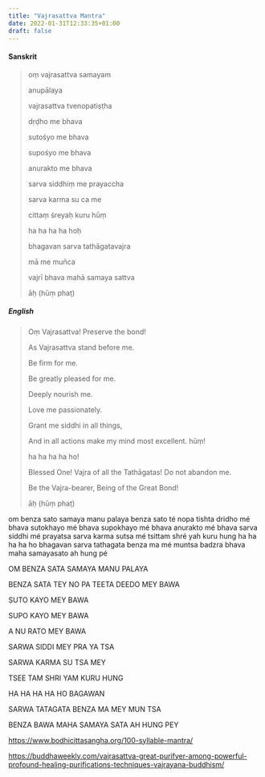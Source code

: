 ```yaml
---
title: "Vajrasattva Mantra"
date: 2022-01-31T12:33:35+01:00
draft: false
---
```


#### Sanskrit
> 
> oṃ vajrasattva samayam
> 
> anupālaya
> 
> vajrasattva tvenopatiṣṭha
> 
> dṛḍho me bhava
> 
> sutośyo me bhava
> 
> supośyo me bhava
> 
> anurakto me bhava
> 
> sarva siddhiṃ me prayaccha
> 
> sarva karma su ca me
> 
> cittaṃ śreyaḥ kuru hūṃ
> 
> ha ha ha ha hoḥ
> 
> bhagavan sarva tathāgatavajra
> 
> mā me muñca
> 
> vajrī bhava mahā samaya sattva
> 
> āḥ (hūṃ phaṭ)

##### English
> 
> Oṃ Vajrasattva! Preserve the bond!
> 
> As Vajrasattva stand before me.
> 
> Be firm for me.
> 
> Be greatly pleased for me.
> 
> Deeply nourish me.
> 
> Love me passionately.
> 
> Grant me siddhi in all things,
> 
> And in all actions make my mind most excellent. hūṃ!
> 
> ha ha ha ha ho!
> 
> Blessed One! Vajra of all the Tathāgatas! Do not abandon me.
> 
> Be the Vajra-bearer, Being of the Great Bond!
> 
> āḥ (hūṃ phaṭ)

om benza sato samaya manu palaya benza sato té nopa tishta dridho mé bhava sutokhayo mé bhava supokhayo mé bhava anurakto mé bhava sarva siddhi mé prayatsa sarva karma sutsa mé tsittam shré yah kuru hung ha ha ha ha ho bhagavan sarva tathagata benza ma mé muntsa badzra bhava maha samayasato ah hung pé

OM BENZA SATA SAMAYA MANU PALAYA

BENZA SATA TEY NO PA TEETA DEEDO MEY BAWA

SUTO KAYO MEY BAWA

SUPO KAYO MEY BAWA

A NU RATO MEY BAWA

SARWA SIDDI MEY PRA YA TSA

SARWA KARMA SU TSA MEY

TSEE TAM SHRI YAM KURU HUNG

HA HA HA HA HO BAGAWAN

SARWA TATAGATA BENZA MA MEY MUN TSA

BENZA BAWA MAHA SAMAYA SATA AH HUNG PEY


https://www.bodhicittasangha.org/100-syllable-mantra/

https://buddhaweekly.com/vajrasattva-great-purifyer-among-powerful-profound-healing-purifications-techniques-vajrayana-buddhism/
